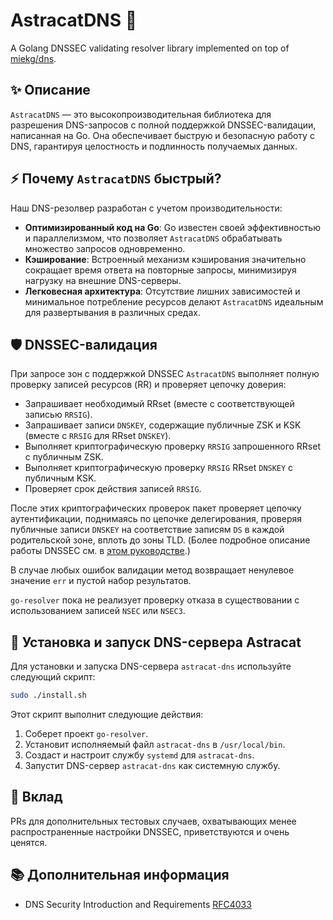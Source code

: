 # AstracatDNS 🚀

A Golang DNSSEC validating resolver library implemented on top of [miekg/dns](https://github.com/miekg/dns).

## ✨ Описание

`AstracatDNS` — это высокопроизводительная библиотека для разрешения DNS-запросов с полной поддержкой DNSSEC-валидации, написанная на Go. Она обеспечивает быструю и безопасную работу с DNS, гарантируя целостность и подлинность получаемых данных.

## ⚡ Почему `AstracatDNS` быстрый?

Наш DNS-резолвер разработан с учетом производительности:
*   **Оптимизированный код на Go**: Go известен своей эффективностью и параллелизмом, что позволяет `AstracatDNS` обрабатывать множество запросов одновременно.
*   **Кэширование**: Встроенный механизм кэширования значительно сокращает время ответа на повторные запросы, минимизируя нагрузку на внешние DNS-серверы.
*   **Легковесная архитектура**: Отсутствие лишних зависимостей и минимальное потребление ресурсов делают `AstracatDNS` идеальным для развертывания в различных средах.

## 🛡️ DNSSEC-валидация

При запросе зон с поддержкой DNSSEC `AstracatDNS` выполняет полную проверку записей ресурсов (RR) и проверяет цепочку доверия:
*   Запрашивает необходимый RRset (вместе с соответствующей записью `RRSIG`).
*   Запрашивает записи `DNSKEY`, содержащие публичные ZSK и KSK (вместе с `RRSIG` для RRset `DNSKEY`).
*   Выполняет криптографическую проверку `RRSIG` запрошенного RRset с публичным ZSK.
*   Выполняет криптографическую проверку `RRSIG` RRset `DNSKEY` с публичным KSK.
*   Проверяет срок действия записей `RRSIG`.

После этих криптографических проверок пакет проверяет цепочку аутентификации, поднимаясь по цепочке делегирования, проверяя публичные записи `DNSKEY` на соответствие записям `DS` в каждой родительской зоне, вплоть до зоны TLD. (Более подробное описание работы DNSSEC см. в [этом руководстве](https://www.cloudflare.com/dns/dnssec/how-dnssec-works/).)

В случае любых ошибок валидации метод возвращает ненулевое значение `err` и пустой набор результатов.

`go-resolver` пока не реализует проверку отказа в существовании с использованием записей `NSEC` или `NSEC3`.

## 🚀 Установка и запуск DNS-сервера Astracat

Для установки и запуска DNS-сервера `astracat-dns` используйте следующий скрипт:

```bash
sudo ./install.sh
```

Этот скрипт выполнит следующие действия:
1.  Соберет проект `go-resolver`.
2.  Установит исполняемый файл `astracat-dns` в `/usr/local/bin`.
3.  Создаст и настроит службу `systemd` для `astracat-dns`.
4.  Запустит DNS-сервер `astracat-dns` как системную службу.


## 🤝 Вклад

PRs для дополнительных тестовых случаев, охватывающих менее распространенные настройки DNSSEC, приветствуются и очень ценятся.

## 📚 Дополнительная информация

*   DNS Security Introduction and Requirements [RFC4033](https://tools.ietf.org/html/rfc4033)
